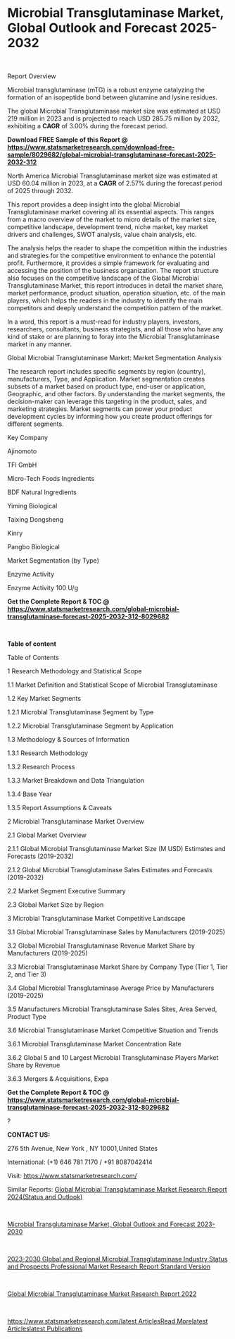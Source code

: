 <h1>Microbial Transglutaminase Market, Global Outlook and Forecast 2025-2032</h1><br/><p>Report Overview</p>
 
 
 
 <p>Microbial transglutaminase (mTG) is a robust enzyme catalyzing the formation of an isopeptide bond between glutamine and lysine residues.</p>
 
 
 
 <p>The global Microbial Transglutaminase market size was estimated at USD 219 million in 2023 and is projected to reach USD 285.75 million by 2032, exhibiting a <strong>CAGR</strong> of 3.00% during the forecast period.</p>
 
 
 
 <p><strong>Download FREE Sample of this Report @ <a href="https://www.statsmarketresearch.com/download-free-sample/8029682/global-microbial-transglutaminase-forecast-2025-2032-312">https://www.statsmarketresearch.com/download-free-sample/8029682/global-microbial-transglutaminase-forecast-2025-2032-312</a></strong></p>
 
 
 
 <p>North America Microbial Transglutaminase market size was estimated at USD 60.04 million in 2023, at a <strong>CAGR</strong> of 2.57% during the forecast period of 2025 through 2032.</p>
 
 
 
 <p>This report provides a deep insight into the global Microbial Transglutaminase market covering all its essential aspects. This ranges from a macro overview of the market to micro details of the market size, competitive landscape, development trend, niche market, key market drivers and challenges, SWOT analysis, value chain analysis, etc.</p>
 
 
 
 <p>The analysis helps the reader to shape the competition within the industries and strategies for the competitive environment to enhance the potential profit. Furthermore, it provides a simple framework for evaluating and accessing the position of the business organization. The report structure also focuses on the competitive landscape of the Global Microbial Transglutaminase Market, this report introduces in detail the market share, market performance, product situation, operation situation, etc. of the main players, which helps the readers in the industry to identify the main competitors and deeply understand the competition pattern of the market.</p>
 
 
 
 <p>In a word, this report is a must-read for industry players, investors, researchers, consultants, business strategists, and all those who have any kind of stake or are planning to foray into the Microbial Transglutaminase market in any manner.</p>
 
 
 
 <p>Global Microbial Transglutaminase Market: Market Segmentation Analysis</p>
 
 
 
 <p>The research report includes specific segments by region (country), manufacturers, Type, and Application. Market segmentation creates subsets of a market based on product type, end-user or application, Geographic, and other factors. By understanding the market segments, the decision-maker can leverage this targeting in the product, sales, and marketing strategies. Market segments can power your product development cycles by informing how you create product offerings for different segments.</p>
 
 
 
 <p>Key Company</p>
 
 
 
 <p>Ajinomoto</p>
 
 
 
 <p>TFI GmbH</p>
 
 
 
 <p>Micro-Tech Foods Ingredients</p>
 
 
 
 <p>BDF Natural Ingredients</p>
 
 
 
 <p>Yiming Biological</p>
 
 
 
 <p>Taixing Dongsheng</p>
 
 
 
 <p>Kinry</p>
 
 
 
 <p>Pangbo Biological</p>
 
 
 
 <p>Market Segmentation (by Type)</p>
 
 
 
 <p>Enzyme Activity</p>
 
 
 
 <p>Enzyme Activity 100 U/g</p>
 
 
 
 <div><b>Get the Complete Report & TOC @ <a href="https://www.statsmarketresearch.com/global-microbial-transglutaminase-forecast-2025-2032-312-8029682">https://www.statsmarketresearch.com/global-microbial-transglutaminase-forecast-2025-2032-312-8029682</a></b></div>
 
 
 
 <p><br />
 
 <b>Table of content</b></p>
 
 
 
 <p>Table of Contents<br />
 
 1 Research Methodology and Statistical Scope<br />
 
 1.1 Market Definition and Statistical Scope of Microbial Transglutaminase<br />
 
 1.2 Key Market Segments<br />
 
 1.2.1 Microbial Transglutaminase Segment by Type<br />
 
 1.2.2 Microbial Transglutaminase Segment by Application<br />
 
 1.3 Methodology & Sources of Information<br />
 
 1.3.1 Research Methodology<br />
 
 1.3.2 Research Process<br />
 
 1.3.3 Market Breakdown and Data Triangulation<br />
 
 1.3.4 Base Year<br />
 
 1.3.5 Report Assumptions & Caveats<br />
 
 2 Microbial Transglutaminase Market Overview<br />
 
 2.1 Global Market Overview<br />
 
 2.1.1 Global Microbial Transglutaminase Market Size (M USD) Estimates and Forecasts (2019-2032)<br />
 
 2.1.2 Global Microbial Transglutaminase Sales Estimates and Forecasts (2019-2032)<br />
 
 2.2 Market Segment Executive Summary<br />
 
 2.3 Global Market Size by Region<br />
 
 3 Microbial Transglutaminase Market Competitive Landscape<br />
 
 3.1 Global Microbial Transglutaminase Sales by Manufacturers (2019-2025)<br />
 
 3.2 Global Microbial Transglutaminase Revenue Market Share by Manufacturers (2019-2025)<br />
 
 3.3 Microbial Transglutaminase Market Share by Company Type (Tier 1, Tier 2, and Tier 3)<br />
 
 3.4 Global Microbial Transglutaminase Average Price by Manufacturers (2019-2025)<br />
 
 3.5 Manufacturers Microbial Transglutaminase Sales Sites, Area Served, Product Type<br />
 
 3.6 Microbial Transglutaminase Market Competitive Situation and Trends<br />
 
 3.6.1 Microbial Transglutaminase Market Concentration Rate<br />
 
 3.6.2 Global 5 and 10 Largest Microbial Transglutaminase Players Market Share by Revenue<br />
 
 3.6.3 Mergers & Acquisitions, Expa</p>
 
 
 
 <div><b>Get the Complete Report & TOC @ <a href="https://www.statsmarketresearch.com/global-microbial-transglutaminase-forecast-2025-2032-312-8029682">https://www.statsmarketresearch.com/global-microbial-transglutaminase-forecast-2025-2032-312-8029682</a></b></div>
 
 
 
 <p>? </p>
 
 
 
 <p><b>CONTACT US:</b><br />
 
 276 5th Avenue, New York , NY 10001,United States<br />
 
 International: (+1) 646 781 7170 / +91 8087042414<br />
 
 Visit: <a href="https://www.statsmarketresearch.com/">https://www.statsmarketresearch.com/</a><br />
 
 Similar Reports: <a href="https://www.statsmarketresearch.com/global-microbial-transglutaminase-forecast-2025-2032-312-8029682">Global Microbial Transglutaminase Market Research Report 2024(Status and Outlook)</a><br />
 
 <br />
 
 <a href="https://www.statsmarketresearch.com/global-microbial-transglutaminase-forecast-2025-2032-312-8029682">Microbial Transglutaminase Market, Global Outlook and Forecast 2023-2030</a><br />
 
 <br />
 
 <a href="https://www.statsmarketresearch.com/global-microbial-transglutaminase-forecast-2025-2032-312-8029682">2023-2030 Global and Regional Microbial Transglutaminase Industry Status and Prospects Professional Market Research Report Standard Version</a><br />
 
 <br />
 
 <a href="https://www.statsmarketresearch.com/global-microbial-transglutaminase-forecast-2025-2032-312-8029682">Global Microbial Transglutaminase Market Research Report 2022</a><br />
 
 <br />
 
 <a href="https://gyeongbokgung.com">https://www.statsmarketresearch.com/</a><a href="https://hallyeomaritime.com">latest Articles</a><a href="https://jingwansa.com">Read More</a><a href="https://nguoiviet.jp/">latest Articles</a><a href="https://www.intelmarketresearch.com/">latest Publications</a></p>